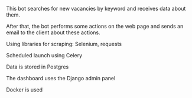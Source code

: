 This bot searches for new vacancies by keyword and receives data about them.

After that, the bot performs some actions on the web page and sends an email to the client about these actions.

Using libraries for scraping: Selenium, requests

Scheduled launch using Celery

Data is stored in Postgres

The dashboard uses the Django admin panel
 
Docker is used